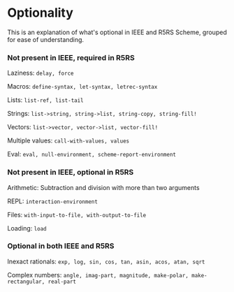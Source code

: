 # Optionality

This is an explanation of what's optional in IEEE and R5RS Scheme, grouped for ease of understanding.

### Not present in IEEE, required in R5RS

Laziness: `delay, force`

Macros: `define-syntax, let-syntax, letrec-syntax`

Lists: `list-ref, list-tail`

Strings: `list->string, string->list, string-copy, string-fill!`

Vectors: `list->vector, vector->list, vector-fill!`

Multiple values: `call-with-values, values`

Eval: `eval, null-environment, scheme-report-environment`

### Not present in IEEE, optional in R5RS

Arithmetic: Subtraction and division with more than two arguments

REPL: `interaction-environment`

Files: `with-input-to-file, with-output-to-file`

Loading: `load`

### Optional in both IEEE and R5RS

Inexact rationals: `exp, log, sin, cos, tan, asin, acos, atan, sqrt`

Complex numbers: `angle, imag-part, magnitude, make-polar, make-rectangular, real-part`

